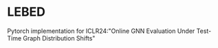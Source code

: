 # LEBED
Pytorch implementation for ICLR24:"Online GNN Evaluation Under Test-Time Graph Distribution Shifts"
